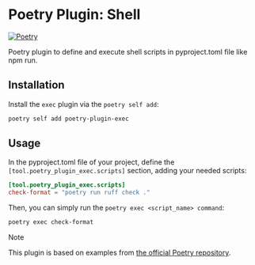 # Poetry Plugin: Shell

[![Poetry](https://img.shields.io/endpoint?url=https://python-poetry.org/badge/v0.json)](https://python-poetry.org/)


Poetry plugin to define and execute shell scripts in pyproject.toml file like npm run.


## Installation

Install the `exec` plugin via the `poetry self add`:

```bash
poetry self add poetry-plugin-exec
```

## Usage

In the pyproject.toml file of your project, define the `[tool.poetry_plugin_exec.scripts]` section, adding your needed scripts:

```toml
[tool.poetry_plugin_exec.scripts]
check-format = "poetry run ruff check ."
```

Then, you can simply run the `poetry exec <script_name> command`:
```bash
poetry exec check-format
```



> [!NOTE]
> This plugin is based on examples from [the official Poetry repository](https://github.com/python-poetry).